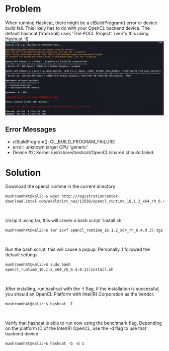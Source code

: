 # Problem
When running Hashcat, there might be a clBuildProgram() error or device build fail. This likely has to do with your OpenCL backend device. The default hashcat (from kali) uses 'The POCL Project'. (verify this using Hashcat -I)
![alt text](https://github.com/mushroom-hat/Troubleshoot/blob/main/Hashcat%20Build%20Error/Images/hashcat_error.png?raw=true)

## Error Messages
- clBuildProgram(): CL_BUILD_PROGRAM_FAILURE
- error: unknown target CPU 'generic'
- Device #2: Kernel /usr/share/hashcat/OpenCL/shared.cl build failed.

# Solution
Download the opencl runtime in the current directory
```console
mushroomh4t@kali:~$ wget http://registrationcenter-download.intel.com/akdlm/irc_nas/12556/opencl_runtime_16.1.2_x64_rh_6.4.0.37.tgz
```
<br>

Unzip it using tar, this will create a bash script 'install.sh'
```console
mushroomh4t@kali:~$ tar zxvf opencl_runtime_16.1.2_x64_rh_6.4.0.37.tgz 
```
<br>

Run the bash script, this will cause a popup. Personally, I followed the default settings. 
```console
mushroomh4t@kali:~$ sudo bash opencl_runtime_16.1.2_x64_rh_6.4.0.37/install.sh
```
<br>

After installing, run hashcat with the -I flag, if the installation is successful, you should an OpenCL Platform with Intel(R) Corporation as the Vendor. 
```console
mushroomh4t@kali:~$ hashcat -I
```
<br>

Verify that hashcat is able to run now using the benchmark flag. Depending on the platform ID of the Intel(R) OpenCL, use the -d flag to use that backend device.
```console
mushroomh4t@kali:~$ hashcat -b -d 1 
```
